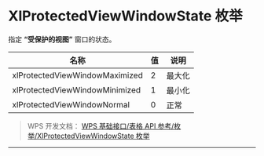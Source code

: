 # XlProtectedViewWindowState 枚举

指定 **“受保护的视图”** 窗口的状态。

| 名称                           | 值  | 说明   |
|--------------------------------|-----|--------|
| xlProtectedViewWindowMaximized | 2   | 最大化 |
| xlProtectedViewWindowMinimized | 1   | 最小化 |
| xlProtectedViewWindowNormal    | 0   | 正常   |

> WPS 开发文档： [WPS 基础接口/表格 API 参考/枚举/XlProtectedViewWindowState 枚举](https://qn.cache.wpscdn.cn/encs/doc/office_v19/topics/WPS%20%E5%9F%BA%E7%A1%80%E6%8E%A5%E5%8F%A3/%E8%A1%A8%E6%A0%BC%20API%20%E5%8F%82%E8%80%83/%E6%9E%9A%E4%B8%BE/XlProtectedViewWindowState%20%E6%9E%9A%E4%B8%BE.html)

------------------------------------------------------------------------
